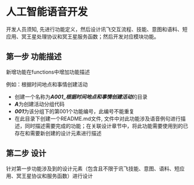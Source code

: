 # 人工智能语音开发
开发人员须知, 先进行功能定义，然后设计讯飞交互流程、技能、意图和语料、短应用、冥王星处理协议和冥王星服务函数；然后开发对应模块功能。

## 第一步 功能描述
新增功能在functions中增加功能描述

例如：根据时间地点和事情创建活动
- 创建一个名称为***A001_根据时间地点和事情创建活动***的目录
- ***A***为创建活动分组代码
- ***001***为该分组下的第001个功能编号，此编号不能重复
- 在此目录下创建一个README.md文件, 文件中对此功能涉及语音例句进行描述，同时描述需要完成的功能；在关联设计章节中，将此功能需要使用到的已存在和需要新创建的设计元素进行描述

## 第二步 设计
针对第一步功能涉及到的设计元素（包含且不限于讯飞技能、意图、语料、短应用、冥王星协议和服务函数）进行设计
